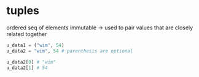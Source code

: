 # tuples

ordered seq of elements
immutable
-> used to pair values that are closely related together

```python
u_data1 = ("wim", 54)
u_data2 = "wim", 54 # parenthesis are optional

u_data2[0] # "wim"
u_data2[1] # 54
```

